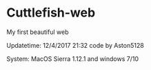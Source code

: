 # Cuttlefish-web
My first beautiful web

Updatetime: 12/4/2017 21:32 code by Aston5128

System: MacOS Sierra 1.12.1 and windows 7/10
